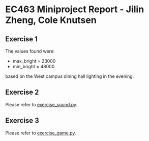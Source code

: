 # EC463 Miniproject Report - Jilin Zheng, Cole Knutsen

## Exercise 1

The values found were:

- max_bright = 23000
- min_bright = 48000

based on the West campus dining hall lighting in the evening.

## Exercise 2

Please refer to [exercise_sound.py](assignment/exercise_sound.py).

## Exercise 3

Please refer to [exercise_game.py](assignment/exercise_game.py).

